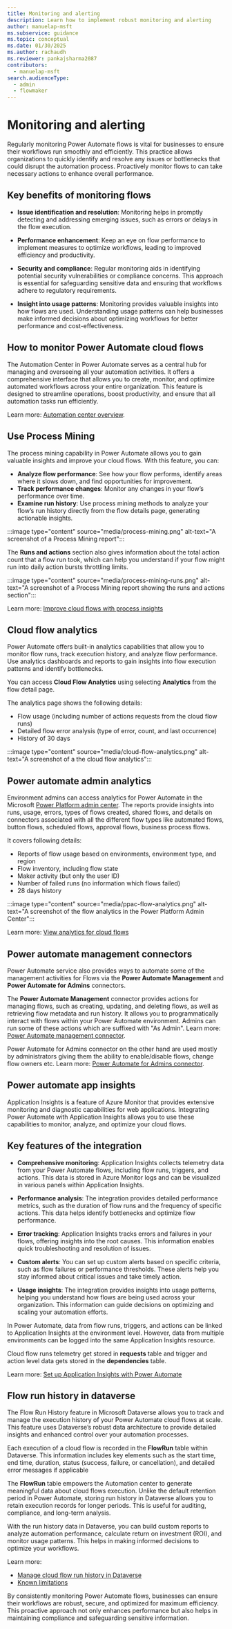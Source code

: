 ```yaml
---
title: Monitoring and alerting
description: Learn how to implement robust monitoring and alerting
author: manuelap-msft
ms.subservice: guidance
ms.topic: conceptual
ms.date: 01/30/2025
ms.author: rachaudh
ms.reviewer: pankajsharma2087
contributors: 
  - manuelap-msft
search.audienceType: 
  - admin
  - flowmaker
---
```


# Monitoring and alerting

Regularly monitoring Power Automate flows is vital for businesses to ensure their workflows run smoothly and efficiently. This practice allows organizations to quickly identify and resolve any issues or bottlenecks that could disrupt the automation process. Proactively monitor flows to can take necessary actions to enhance overall performance.

## Key benefits of monitoring flows

- **Issue identification and resolution**: Monitoring helps in promptly detecting and addressing emerging issues, such as errors or delays in the flow execution. 

- **Performance enhancement**: Keep an eye on flow performance to implement measures to optimize workflows, leading to improved efficiency and productivity.

- **Security and compliance**: Regular monitoring aids in identifying potential security vulnerabilities or compliance concerns. This approach is essential for safeguarding sensitive data and ensuring that workflows adhere to regulatory requirements.

- **Insight into usage patterns**: Monitoring provides valuable insights into how flows are used. Understanding usage patterns can help businesses make informed decisions about optimizing workflows for better performance and cost-effectiveness.

## How to monitor Power Automate cloud flows


The Automation Center in Power Automate serves as a central hub for managing and overseeing all your automation activities. It offers a comprehensive interface that allows you to create, monitor, and optimize automated workflows across your entire organization. This feature is designed to streamline operations, boost productivity, and ensure that all automation tasks run efficiently.

Learn more: [Automation center overview](/power-automate/automation-center-overview).

## Use Process Mining

The process mining capability in Power Automate allows you to gain valuable insights and improve your cloud flows. With this feature, you can:

- **Analyze flow performance**: See how your flow performs, identify areas where it slows down, and find opportunities for improvement.
- **Track performance changes**: Monitor any changes in your flow’s performance over time.
- **Examine run history**: Use process mining methods to analyze your flow’s run history directly from the flow details page, generating actionable insights.

:::image type="content" source="media/process-mining.png" alt-text="A screenshot of a Process Mining report":::

The **Runs and actions** section also gives information about the total action count that a flow run took, which can help you understand if your flow might run into daily action bursts throttling limits. 

:::image type="content" source="media/process-mining-runs.png" alt-text="A screenshot of a Process Mining report showing the runs and actions section":::

Learn more: [Improve cloud flows with process insights](/power-automate/process-mining-cloud-flow-process-insights)

## Cloud flow analytics

Power Automate offers built-in analytics capabilities that allow you to monitor flow runs, track execution history, and analyze flow performance. Use analytics dashboards and reports to gain insights into flow execution patterns and identify bottlenecks. 

You can access **Cloud Flow Analytics** using selecting **Analytics** from the flow detail page.

The analytics page shows the following details: 

- Flow usage (including number of actions requests from the cloud flow runs)
- Detailed flow error analysis (type of error, count, and last occurrence)
- History of 30 days

:::image type="content" source="media/cloud-flow-analytics.png" alt-text="A screenshot of a the cloud flow analytics":::

## Power automate admin analytics

Environment admins can access analytics for Power Automate in the Microsoft [Power Platform admin center](https://admin.powerplatform.microsoft.com/analytics/flow). The reports provide insights into runs, usage, errors, types of flows created, shared flows, and details on connectors associated with all the different flow types like automated flows, button flows, scheduled flows, approval flows, business process flows. 

It covers following details:

- Reports of flow usage based on environments, environment type, and region
- Flow inventory, including flow state
- Maker activity (but only the user ID)
- Number of failed runs (no information which flows failed)
- 28 days history

:::image type="content" source="media/ppac-flow-analytics.png" alt-text="A screenshot of the flow analytics in the Power Platform Admin Center":::

Learn more: [View analytics for cloud flows](/power-platform/admin/analytics-flow)

## Power automate management connectors

Power Automate service also provides ways to automate some of the management activities for Flows via the **Power Automate Management** and **Power Automate for Admins** connectors.

The **Power Automate Management** connector provides actions for managing flows, such as creating, updating, and deleting flows, as well as retrieving flow metadata and run history. It allows you to programmatically interact with flows within your Power Automate environment. Admins can run some of these actions which are suffixed with "As Admin". Learn more: [Power Automate management connector](/connectors/flowmanagement/).

Power Automate for Admins connector on the other hand are used mostly by administrators giving them the ability to enable/disable flows, change flow owners etc. Learn more: [Power Automate for Admins connector](/connectors/microsoftflowforadmins/).

## Power automate app insights

Application Insights is a feature of Azure Monitor that provides extensive monitoring and diagnostic capabilities for web applications. Integrating Power Automate with Application Insights allows you to use these capabilities to monitor, analyze, and optimize your cloud flows.

## Key features of the integration

- **Comprehensive monitoring**: Application Insights collects telemetry data from your Power Automate flows, including flow runs, triggers, and actions. This data is stored in Azure Monitor logs and can be visualized in various panels within Application Insights.

- **Performance analysis**: The integration provides detailed performance metrics, such as the duration of flow runs and the frequency of specific actions. This data helps identify bottlenecks and optimize flow performance.

- **Error tracking**: Application Insights tracks errors and failures in your flows, offering insights into the root causes. This information enables quick troubleshooting and resolution of issues.

- **Custom alerts**: You can set up custom alerts based on specific criteria, such as flow failures or performance thresholds. These alerts help you stay informed about critical issues and take timely action.

- **Usage insights**: The integration provides insights into usage patterns, helping you understand how flows are being used across your organization. This information can guide decisions on optimizing and scaling your automation efforts.

In Power Automate, data from flow runs, triggers, and actions can be linked to Application Insights at the environment level. However, data from multiple environments can be logged into the same Application Insights resource.

Cloud flow runs telemetry get stored in **requests** table and trigger and action level data gets stored in the **dependencies** table.

Learn more: [Set up Application Insights with Power Automate](/power-platform/admin/app-insights-cloud-flow) 

## Flow run history in dataverse

The Flow Run History feature in Microsoft Dataverse allows you to track and manage the execution history of your Power Automate cloud flows at scale. This feature uses Dataverse’s robust data architecture to provide detailed insights and enhanced control over your automation processes.

Each execution of a cloud flow is recorded in the **FlowRun** table within Dataverse. This information includes key elements such as the start time, end time, duration, status (success, failure, or cancellation), and detailed error messages if applicable  

The **FlowRun** table empowers the Automation center to generate meaningful data about cloud flows execution. Unlike the default retention period in Power Automate, storing run history in Dataverse allows you to retain execution records for longer periods. This is useful for auditing, compliance, and long-term analysis.

With the run history data in Dataverse, you can build custom reports to analyze automation performance, calculate return on investment (ROI), and monitor usage patterns. This helps in making informed decisions to optimize your workflows. 

Learn more:
- [Manage cloud flow run history in Dataverse](/power-automate/dataverse/cloud-flow-run-metadata)
- [Known limitations](/power-automate/dataverse/cloud-flow-run-metadata#known-limitations)

By consistently monitoring Power Automate flows, businesses can ensure their workflows are robust, secure, and optimized for maximum efficiency. This proactive approach not only enhances performance but also helps in maintaining compliance and safeguarding sensitive information.

